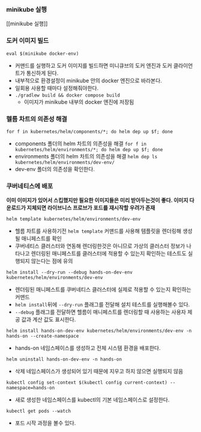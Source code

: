 ### minikube 실행
[[minikube 실행]]
### 도커 이미지 빌드
`eval $(minikube docker-env)`
- 커맨드를 실행하고 도커 이미지를 빌드하면 미니큐브의 도커 엔진과 도커 클라이언트가 통신하게 된다.
- 내부적으로 환경설정이 minikube 안의 docker 엔진으로 바라본다.
- 일회용 사용할 때마다 설정해줘야한다.
-  `./gradlew build && docker compose build`
	- 이미지가 minikube 내부의 docker 엔진에 저장됨
### 헬름 차트의 의존성 해결
`for f in kubernetes/helm/components/*; do helm dep up $f; done`
- components 폴더의 helm 차트의 의존성을 해결
`for f in kubernetes/helm/environments/*; do helm dep up $f; done`
- environments 폴더의 helm 차트의 의존성을 해결
`helm dep ls kubernetes/helm/environments/dev-env/`
- dev-env 폴더의 의존성을 확인한다.

### 쿠버네티스에 배포
**이미 이미지가 있어서 스킵했지만 필요한 이미지들은 미리 받아두는것이 좋다. 이미지 다운로드가 지체되면 라이브니스 프로브가 포드를 재시작할 우려가 존재**

`helm template kubernetes/helm/environments/dev-env`
- 헬름 차트를 사용하기전 `helm template` 커맨드를 사용해 템플릿을 렌더링해 생성될 매니페스트를 확인
- 쿠버네티스 클러스터와 연동해 렌더링한것은 아니므로 가상의 클러스터 정보가 나타나고 렌더링된 매니페스트를 클러스터에 적용할 수 있는지 확인하는 테스트도 실행되지 않는다는 점에 유의

`helm install --dry-run --debug hands-on-dev-env kubernetes/helm/environments/dev-env`
- 렌더링된 매니페스트를 쿠버네티스 클러스터에 실제로 적용할 수 있는지 확인하는 커맨드
- `helm install`뒤에 `--dry-run` 플래그를 전달해 설치 테스트를 실행해볼수 있다.
- `--debug` 플래그를 전달하면 헬름이 매니페스트를 렌더링할 때 사용하는 사용자 제공 값과 계산 값도 표시한다.

`helm install hands-on-dev-env kubernetes/helm/environments/dev-env -n hands-on --create-namespace`
- hands-on 네임스페이스를 생성하고 전체 시스템 환경을 배포한다.

`helm uninstall hands-on-dev-env -n hands-on`
- 삭제 네임스페이스가 생성되어 있기 때문에 지우고 하지 않으면 실행되지 않음

`kubectl config set-context $(kubectl config current-context) --namespace=hands-on`
- 새로 생성한 네임스페이스를 kubectl의 기본 네임스페이스로 설정한다.

`kubectl get pods --watch`
- 포드 시작 과정을 볼수 있다.